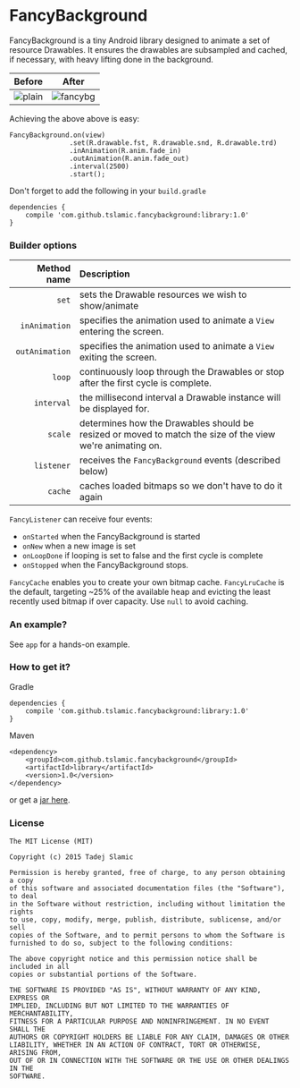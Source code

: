 # FancyBackground

FancyBackground is a tiny Android library designed to animate a set of resource Drawables.  It ensures the drawables are subsampled and cached, if necessary, with heavy lifting done in the background.

Before  | After 
:-----------:|:-----------:
![plain](http://i.imgur.com/7kH0FIN.png?1) | ![fancybg](http://i.imgur.com/Sh4XegD.gif)

Achieving the above above is easy:

```
FancyBackground.on(view)
               .set(R.drawable.fst, R.drawable.snd, R.drawable.trd)
               .inAnimation(R.anim.fade_in)
               .outAnimation(R.anim.fade_out)
               .interval(2500)
               .start(); 
```

Don't forget to add the following in your `build.gradle`

```
dependencies {
	compile 'com.github.tslamic.fancybackground:library:1.0'
}
```

### Builder options

Method name | Description
-----------:|:-----------
`set` | sets the Drawable resources we wish to show/animate
`inAnimation` | specifies the animation used to animate a `View` entering the screen.
`outAnimation` | specifies the animation used to animate a `View` exiting the screen.
`loop` | continuously loop through the Drawables or stop after the first cycle is complete.
`interval` | the millisecond interval a Drawable instance will be displayed for.
`scale` | determines how the Drawables should be resized or moved to match the size of the view we're animating on.
`listener` | receives the `FancyBackground` events (described below)
`cache` | caches loaded bitmaps so we don't have to do it again

`FancyListener` can receive four events: 

- `onStarted` when the FancyBackground is started 
- `onNew` when a new image is set
- `onLoopDone` if looping is set to false and the first cycle is complete
- `onStopped` when the FancyBackground stops.

`FancyCache` enables you to create your own bitmap cache. `FancyLruCache` is the default, targeting ~25% of the available heap and evicting the least recently used bitmap if over capacity. Use `null` to avoid caching.

### An example?

See `app` for a hands-on example.

### How to get it?

Gradle

```
dependencies {
	compile 'com.github.tslamic.fancybackground:library:1.0'
}
```

Maven

```
<dependency>
    <groupId>com.github.tslamic.fancybackground</groupId>
    <artifactId>library</artifactId>
    <version>1.0</version>
</dependency>
```

or get a [jar here](http://search.maven.org/#search%7Cga%7C1%7C%22com.github.tslamic.fancybackground).

### License

	The MIT License (MIT)
	
	Copyright (c) 2015 Tadej Slamic
	
	Permission is hereby granted, free of charge, to any person obtaining a copy
	of this software and associated documentation files (the "Software"), to deal
	in the Software without restriction, including without limitation the rights
	to use, copy, modify, merge, publish, distribute, sublicense, and/or sell
	copies of the Software, and to permit persons to whom the Software is
	furnished to do so, subject to the following conditions:
	
	The above copyright notice and this permission notice shall be included in all
	copies or substantial portions of the Software.
	
	THE SOFTWARE IS PROVIDED "AS IS", WITHOUT WARRANTY OF ANY KIND, EXPRESS OR
	IMPLIED, INCLUDING BUT NOT LIMITED TO THE WARRANTIES OF MERCHANTABILITY,
	FITNESS FOR A PARTICULAR PURPOSE AND NONINFRINGEMENT. IN NO EVENT SHALL THE
	AUTHORS OR COPYRIGHT HOLDERS BE LIABLE FOR ANY CLAIM, DAMAGES OR OTHER
	LIABILITY, WHETHER IN AN ACTION OF CONTRACT, TORT OR OTHERWISE, ARISING FROM,
	OUT OF OR IN CONNECTION WITH THE SOFTWARE OR THE USE OR OTHER DEALINGS IN THE
	SOFTWARE.